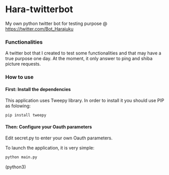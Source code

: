 
# Hara-twitterbot
My own python twitter bot for testing purpose @ https://twitter.com/Bot_Harajuku

### Functionalities
A twitter bot that I created to test some functionalities and that may have a true purpose one day.
At the moment, it only answer to ping and shiba picture requests.

### How to use

#### First: Install the dependencies
This application uses Tweepy library. In order to install it you should use PIP as folowing:
```python
pip install tweepy
```
#### Then: Configure your Oauth parameters
Edit secret.py to enter your own Oauth parameters.

To launch the application, it is very simple:
```bash
python main.py
```
(python3)
